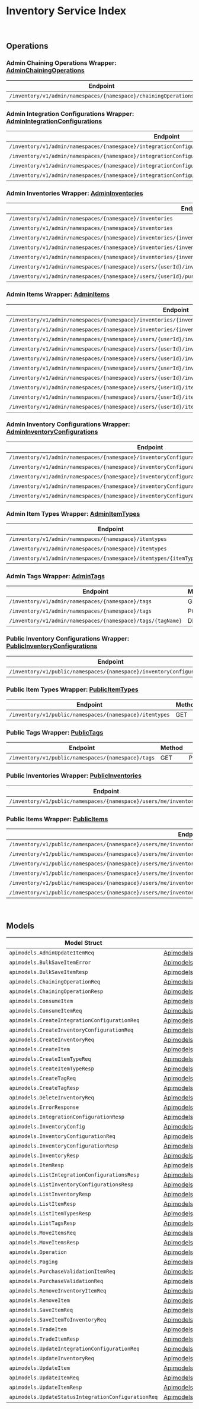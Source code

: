 # Inventory Service Index

&nbsp;

## Operations

### Admin Chaining Operations Wrapper:  [AdminChainingOperations](../../services-api/pkg/service/inventory/adminChainingOperations.go)
| Endpoint | Method | ID | Class | Wrapper | Example |
|---|---|---|---|---|---|
| `/inventory/v1/admin/namespaces/{namespace}/chainingOperations` | POST | AdminCreateChainingOperationsShort | [AdminCreateChainingOperationsShort](../../inventory-sdk/pkg/inventoryclient/admin_chaining_operations/admin_chaining_operations_client.go) | [AdminCreateChainingOperationsShort](../../services-api/pkg/service/inventory/adminChainingOperations.go) | [AdminCreateChainingOperationsShort](../../samples/cli/cmd/inventory/adminChainingOperations/adminCreateChainingOperations.go) |

### Admin Integration Configurations Wrapper:  [AdminIntegrationConfigurations](../../services-api/pkg/service/inventory/adminIntegrationConfigurations.go)
| Endpoint | Method | ID | Class | Wrapper | Example |
|---|---|---|---|---|---|
| `/inventory/v1/admin/namespaces/{namespace}/integrationConfigurations` | GET | AdminListIntegrationConfigurationsShort | [AdminListIntegrationConfigurationsShort](../../inventory-sdk/pkg/inventoryclient/admin_integration_configurations/admin_integration_configurations_client.go) | [AdminListIntegrationConfigurationsShort](../../services-api/pkg/service/inventory/adminIntegrationConfigurations.go) | [AdminListIntegrationConfigurationsShort](../../samples/cli/cmd/inventory/adminIntegrationConfigurations/adminListIntegrationConfigurations.go) |
| `/inventory/v1/admin/namespaces/{namespace}/integrationConfigurations` | POST | AdminCreateIntegrationConfigurationShort | [AdminCreateIntegrationConfigurationShort](../../inventory-sdk/pkg/inventoryclient/admin_integration_configurations/admin_integration_configurations_client.go) | [AdminCreateIntegrationConfigurationShort](../../services-api/pkg/service/inventory/adminIntegrationConfigurations.go) | [AdminCreateIntegrationConfigurationShort](../../samples/cli/cmd/inventory/adminIntegrationConfigurations/adminCreateIntegrationConfiguration.go) |
| `/inventory/v1/admin/namespaces/{namespace}/integrationConfigurations/{integrationConfigurationId}` | PUT | AdminUpdateIntegrationConfigurationShort | [AdminUpdateIntegrationConfigurationShort](../../inventory-sdk/pkg/inventoryclient/admin_integration_configurations/admin_integration_configurations_client.go) | [AdminUpdateIntegrationConfigurationShort](../../services-api/pkg/service/inventory/adminIntegrationConfigurations.go) | [AdminUpdateIntegrationConfigurationShort](../../samples/cli/cmd/inventory/adminIntegrationConfigurations/adminUpdateIntegrationConfiguration.go) |
| `/inventory/v1/admin/namespaces/{namespace}/integrationConfigurations/{integrationConfigurationId}/status` | PUT | AdminUpdateStatusIntegrationConfigurationShort | [AdminUpdateStatusIntegrationConfigurationShort](../../inventory-sdk/pkg/inventoryclient/admin_integration_configurations/admin_integration_configurations_client.go) | [AdminUpdateStatusIntegrationConfigurationShort](../../services-api/pkg/service/inventory/adminIntegrationConfigurations.go) | [AdminUpdateStatusIntegrationConfigurationShort](../../samples/cli/cmd/inventory/adminIntegrationConfigurations/adminUpdateStatusIntegrationConfiguration.go) |

### Admin Inventories Wrapper:  [AdminInventories](../../services-api/pkg/service/inventory/adminInventories.go)
| Endpoint | Method | ID | Class | Wrapper | Example |
|---|---|---|---|---|---|
| `/inventory/v1/admin/namespaces/{namespace}/inventories` | GET | AdminListInventoriesShort | [AdminListInventoriesShort](../../inventory-sdk/pkg/inventoryclient/admin_inventories/admin_inventories_client.go) | [AdminListInventoriesShort](../../services-api/pkg/service/inventory/adminInventories.go) | [AdminListInventoriesShort](../../samples/cli/cmd/inventory/adminInventories/adminListInventories.go) |
| `/inventory/v1/admin/namespaces/{namespace}/inventories` | POST | AdminCreateInventoryShort | [AdminCreateInventoryShort](../../inventory-sdk/pkg/inventoryclient/admin_inventories/admin_inventories_client.go) | [AdminCreateInventoryShort](../../services-api/pkg/service/inventory/adminInventories.go) | [AdminCreateInventoryShort](../../samples/cli/cmd/inventory/adminInventories/adminCreateInventory.go) |
| `/inventory/v1/admin/namespaces/{namespace}/inventories/{inventoryId}` | GET | AdminGetInventoryShort | [AdminGetInventoryShort](../../inventory-sdk/pkg/inventoryclient/admin_inventories/admin_inventories_client.go) | [AdminGetInventoryShort](../../services-api/pkg/service/inventory/adminInventories.go) | [AdminGetInventoryShort](../../samples/cli/cmd/inventory/adminInventories/adminGetInventory.go) |
| `/inventory/v1/admin/namespaces/{namespace}/inventories/{inventoryId}` | PUT | AdminUpdateInventoryShort | [AdminUpdateInventoryShort](../../inventory-sdk/pkg/inventoryclient/admin_inventories/admin_inventories_client.go) | [AdminUpdateInventoryShort](../../services-api/pkg/service/inventory/adminInventories.go) | [AdminUpdateInventoryShort](../../samples/cli/cmd/inventory/adminInventories/adminUpdateInventory.go) |
| `/inventory/v1/admin/namespaces/{namespace}/inventories/{inventoryId}` | DELETE | DeleteInventoryShort | [DeleteInventoryShort](../../inventory-sdk/pkg/inventoryclient/admin_inventories/admin_inventories_client.go) | [DeleteInventoryShort](../../services-api/pkg/service/inventory/adminInventories.go) | [DeleteInventoryShort](../../samples/cli/cmd/inventory/adminInventories/deleteInventory.go) |
| `/inventory/v1/admin/namespaces/{namespace}/users/{userId}/inventoryConfigurations/{inventoryConfigurationCode}/inventories` | PUT | AdminUpdateUserInventoriesByInventoryCodeShort | [AdminUpdateUserInventoriesByInventoryCodeShort](../../inventory-sdk/pkg/inventoryclient/admin_inventories/admin_inventories_client.go) | [AdminUpdateUserInventoriesByInventoryCodeShort](../../services-api/pkg/service/inventory/adminInventories.go) | [AdminUpdateUserInventoriesByInventoryCodeShort](../../samples/cli/cmd/inventory/adminInventories/adminUpdateUserInventoriesByInventoryCode.go) |
| `/inventory/v1/admin/namespaces/{namespace}/users/{userId}/purchaseable` | POST | AdminPurchasableShort | [AdminPurchasableShort](../../inventory-sdk/pkg/inventoryclient/admin_inventories/admin_inventories_client.go) | [AdminPurchasableShort](../../services-api/pkg/service/inventory/adminInventories.go) | [AdminPurchasableShort](../../samples/cli/cmd/inventory/adminInventories/adminPurchasable.go) |

### Admin Items Wrapper:  [AdminItems](../../services-api/pkg/service/inventory/adminItems.go)
| Endpoint | Method | ID | Class | Wrapper | Example |
|---|---|---|---|---|---|
| `/inventory/v1/admin/namespaces/{namespace}/inventories/{inventoryId}/items` | GET | AdminListItemsShort | [AdminListItemsShort](../../inventory-sdk/pkg/inventoryclient/admin_items/admin_items_client.go) | [AdminListItemsShort](../../services-api/pkg/service/inventory/adminItems.go) | [AdminListItemsShort](../../samples/cli/cmd/inventory/adminItems/adminListItems.go) |
| `/inventory/v1/admin/namespaces/{namespace}/inventories/{inventoryId}/slots/{slotId}/sourceItems/{sourceItemId}` | GET | AdminGetInventoryItemShort | [AdminGetInventoryItemShort](../../inventory-sdk/pkg/inventoryclient/admin_items/admin_items_client.go) | [AdminGetInventoryItemShort](../../services-api/pkg/service/inventory/adminItems.go) | [AdminGetInventoryItemShort](../../samples/cli/cmd/inventory/adminItems/adminGetInventoryItem.go) |
| `/inventory/v1/admin/namespaces/{namespace}/users/{userId}/inventories/{inventoryId}/consume` | POST | AdminConsumeUserItemShort | [AdminConsumeUserItemShort](../../inventory-sdk/pkg/inventoryclient/admin_items/admin_items_client.go) | [AdminConsumeUserItemShort](../../services-api/pkg/service/inventory/adminItems.go) | [AdminConsumeUserItemShort](../../samples/cli/cmd/inventory/adminItems/adminConsumeUserItem.go) |
| `/inventory/v1/admin/namespaces/{namespace}/users/{userId}/inventories/{inventoryId}/items` | PUT | AdminBulkUpdateMyItemsShort | [AdminBulkUpdateMyItemsShort](../../inventory-sdk/pkg/inventoryclient/admin_items/admin_items_client.go) | [AdminBulkUpdateMyItemsShort](../../services-api/pkg/service/inventory/adminItems.go) | [AdminBulkUpdateMyItemsShort](../../samples/cli/cmd/inventory/adminItems/adminBulkUpdateMyItems.go) |
| `/inventory/v1/admin/namespaces/{namespace}/users/{userId}/inventories/{inventoryId}/items` | POST | AdminSaveItemToInventoryShort | [AdminSaveItemToInventoryShort](../../inventory-sdk/pkg/inventoryclient/admin_items/admin_items_client.go) | [AdminSaveItemToInventoryShort](../../services-api/pkg/service/inventory/adminItems.go) | [AdminSaveItemToInventoryShort](../../samples/cli/cmd/inventory/adminItems/adminSaveItemToInventory.go) |
| `/inventory/v1/admin/namespaces/{namespace}/users/{userId}/inventories/{inventoryId}/items` | DELETE | AdminBulkRemoveItemsShort | [AdminBulkRemoveItemsShort](../../inventory-sdk/pkg/inventoryclient/admin_items/admin_items_client.go) | [AdminBulkRemoveItemsShort](../../services-api/pkg/service/inventory/adminItems.go) | [AdminBulkRemoveItemsShort](../../samples/cli/cmd/inventory/adminItems/adminBulkRemoveItems.go) |
| `/inventory/v1/admin/namespaces/{namespace}/users/{userId}/inventories/{inventoryId}/items/bulk` | POST | AdminBulkSaveItemToInventoryShort | [AdminBulkSaveItemToInventoryShort](../../inventory-sdk/pkg/inventoryclient/admin_items/admin_items_client.go) | [AdminBulkSaveItemToInventoryShort](../../services-api/pkg/service/inventory/adminItems.go) | [AdminBulkSaveItemToInventoryShort](../../samples/cli/cmd/inventory/adminItems/adminBulkSaveItemToInventory.go) |
| `/inventory/v1/admin/namespaces/{namespace}/users/{userId}/items` | POST | AdminSaveItemShort | [AdminSaveItemShort](../../inventory-sdk/pkg/inventoryclient/admin_items/admin_items_client.go) | [AdminSaveItemShort](../../services-api/pkg/service/inventory/adminItems.go) | [AdminSaveItemShort](../../samples/cli/cmd/inventory/adminItems/adminSaveItem.go) |
| `/inventory/v1/admin/namespaces/{namespace}/users/{userId}/items/bulk` | POST | AdminBulkSaveItemShort | [AdminBulkSaveItemShort](../../inventory-sdk/pkg/inventoryclient/admin_items/admin_items_client.go) | [AdminBulkSaveItemShort](../../services-api/pkg/service/inventory/adminItems.go) | [AdminBulkSaveItemShort](../../samples/cli/cmd/inventory/adminItems/adminBulkSaveItem.go) |
| `/inventory/v1/admin/namespaces/{namespace}/users/{userId}/items/entitlements/sync` | PUT | AdminSyncUserEntitlementsShort | [AdminSyncUserEntitlementsShort](../../inventory-sdk/pkg/inventoryclient/admin_items/admin_items_client.go) | [AdminSyncUserEntitlementsShort](../../services-api/pkg/service/inventory/adminItems.go) | [AdminSyncUserEntitlementsShort](../../samples/cli/cmd/inventory/adminItems/adminSyncUserEntitlements.go) |

### Admin Inventory Configurations Wrapper:  [AdminInventoryConfigurations](../../services-api/pkg/service/inventory/adminInventoryConfigurations.go)
| Endpoint | Method | ID | Class | Wrapper | Example |
|---|---|---|---|---|---|
| `/inventory/v1/admin/namespaces/{namespace}/inventoryConfigurations` | GET | AdminListInventoryConfigurationsShort | [AdminListInventoryConfigurationsShort](../../inventory-sdk/pkg/inventoryclient/admin_inventory_configurations/admin_inventory_configurations_client.go) | [AdminListInventoryConfigurationsShort](../../services-api/pkg/service/inventory/adminInventoryConfigurations.go) | [AdminListInventoryConfigurationsShort](../../samples/cli/cmd/inventory/adminInventoryConfigurations/adminListInventoryConfigurations.go) |
| `/inventory/v1/admin/namespaces/{namespace}/inventoryConfigurations` | POST | AdminCreateInventoryConfigurationShort | [AdminCreateInventoryConfigurationShort](../../inventory-sdk/pkg/inventoryclient/admin_inventory_configurations/admin_inventory_configurations_client.go) | [AdminCreateInventoryConfigurationShort](../../services-api/pkg/service/inventory/adminInventoryConfigurations.go) | [AdminCreateInventoryConfigurationShort](../../samples/cli/cmd/inventory/adminInventoryConfigurations/adminCreateInventoryConfiguration.go) |
| `/inventory/v1/admin/namespaces/{namespace}/inventoryConfigurations/{inventoryConfigurationId}` | GET | AdminGetInventoryConfigurationShort | [AdminGetInventoryConfigurationShort](../../inventory-sdk/pkg/inventoryclient/admin_inventory_configurations/admin_inventory_configurations_client.go) | [AdminGetInventoryConfigurationShort](../../services-api/pkg/service/inventory/adminInventoryConfigurations.go) | [AdminGetInventoryConfigurationShort](../../samples/cli/cmd/inventory/adminInventoryConfigurations/adminGetInventoryConfiguration.go) |
| `/inventory/v1/admin/namespaces/{namespace}/inventoryConfigurations/{inventoryConfigurationId}` | PUT | AdminUpdateInventoryConfigurationShort | [AdminUpdateInventoryConfigurationShort](../../inventory-sdk/pkg/inventoryclient/admin_inventory_configurations/admin_inventory_configurations_client.go) | [AdminUpdateInventoryConfigurationShort](../../services-api/pkg/service/inventory/adminInventoryConfigurations.go) | [AdminUpdateInventoryConfigurationShort](../../samples/cli/cmd/inventory/adminInventoryConfigurations/adminUpdateInventoryConfiguration.go) |
| `/inventory/v1/admin/namespaces/{namespace}/inventoryConfigurations/{inventoryConfigurationId}` | DELETE | AdminDeleteInventoryConfigurationShort | [AdminDeleteInventoryConfigurationShort](../../inventory-sdk/pkg/inventoryclient/admin_inventory_configurations/admin_inventory_configurations_client.go) | [AdminDeleteInventoryConfigurationShort](../../services-api/pkg/service/inventory/adminInventoryConfigurations.go) | [AdminDeleteInventoryConfigurationShort](../../samples/cli/cmd/inventory/adminInventoryConfigurations/adminDeleteInventoryConfiguration.go) |

### Admin Item Types Wrapper:  [AdminItemTypes](../../services-api/pkg/service/inventory/adminItemTypes.go)
| Endpoint | Method | ID | Class | Wrapper | Example |
|---|---|---|---|---|---|
| `/inventory/v1/admin/namespaces/{namespace}/itemtypes` | GET | AdminListItemTypesShort | [AdminListItemTypesShort](../../inventory-sdk/pkg/inventoryclient/admin_item_types/admin_item_types_client.go) | [AdminListItemTypesShort](../../services-api/pkg/service/inventory/adminItemTypes.go) | [AdminListItemTypesShort](../../samples/cli/cmd/inventory/adminItemTypes/adminListItemTypes.go) |
| `/inventory/v1/admin/namespaces/{namespace}/itemtypes` | POST | AdminCreateItemTypeShort | [AdminCreateItemTypeShort](../../inventory-sdk/pkg/inventoryclient/admin_item_types/admin_item_types_client.go) | [AdminCreateItemTypeShort](../../services-api/pkg/service/inventory/adminItemTypes.go) | [AdminCreateItemTypeShort](../../samples/cli/cmd/inventory/adminItemTypes/adminCreateItemType.go) |
| `/inventory/v1/admin/namespaces/{namespace}/itemtypes/{itemTypeName}` | DELETE | AdminDeleteItemTypeShort | [AdminDeleteItemTypeShort](../../inventory-sdk/pkg/inventoryclient/admin_item_types/admin_item_types_client.go) | [AdminDeleteItemTypeShort](../../services-api/pkg/service/inventory/adminItemTypes.go) | [AdminDeleteItemTypeShort](../../samples/cli/cmd/inventory/adminItemTypes/adminDeleteItemType.go) |

### Admin Tags Wrapper:  [AdminTags](../../services-api/pkg/service/inventory/adminTags.go)
| Endpoint | Method | ID | Class | Wrapper | Example |
|---|---|---|---|---|---|
| `/inventory/v1/admin/namespaces/{namespace}/tags` | GET | AdminListTagsShort | [AdminListTagsShort](../../inventory-sdk/pkg/inventoryclient/admin_tags/admin_tags_client.go) | [AdminListTagsShort](../../services-api/pkg/service/inventory/adminTags.go) | [AdminListTagsShort](../../samples/cli/cmd/inventory/adminTags/adminListTags.go) |
| `/inventory/v1/admin/namespaces/{namespace}/tags` | POST | AdminCreateTagShort | [AdminCreateTagShort](../../inventory-sdk/pkg/inventoryclient/admin_tags/admin_tags_client.go) | [AdminCreateTagShort](../../services-api/pkg/service/inventory/adminTags.go) | [AdminCreateTagShort](../../samples/cli/cmd/inventory/adminTags/adminCreateTag.go) |
| `/inventory/v1/admin/namespaces/{namespace}/tags/{tagName}` | DELETE | AdminDeleteTagShort | [AdminDeleteTagShort](../../inventory-sdk/pkg/inventoryclient/admin_tags/admin_tags_client.go) | [AdminDeleteTagShort](../../services-api/pkg/service/inventory/adminTags.go) | [AdminDeleteTagShort](../../samples/cli/cmd/inventory/adminTags/adminDeleteTag.go) |

### Public Inventory Configurations Wrapper:  [PublicInventoryConfigurations](../../services-api/pkg/service/inventory/publicInventoryConfigurations.go)
| Endpoint | Method | ID | Class | Wrapper | Example |
|---|---|---|---|---|---|
| `/inventory/v1/public/namespaces/{namespace}/inventoryConfigurations` | GET | PublicListInventoryConfigurationsShort | [PublicListInventoryConfigurationsShort](../../inventory-sdk/pkg/inventoryclient/public_inventory_configurations/public_inventory_configurations_client.go) | [PublicListInventoryConfigurationsShort](../../services-api/pkg/service/inventory/publicInventoryConfigurations.go) | [PublicListInventoryConfigurationsShort](../../samples/cli/cmd/inventory/publicInventoryConfigurations/publicListInventoryConfigurations.go) |

### Public Item Types Wrapper:  [PublicItemTypes](../../services-api/pkg/service/inventory/publicItemTypes.go)
| Endpoint | Method | ID | Class | Wrapper | Example |
|---|---|---|---|---|---|
| `/inventory/v1/public/namespaces/{namespace}/itemtypes` | GET | PublicListItemTypesShort | [PublicListItemTypesShort](../../inventory-sdk/pkg/inventoryclient/public_item_types/public_item_types_client.go) | [PublicListItemTypesShort](../../services-api/pkg/service/inventory/publicItemTypes.go) | [PublicListItemTypesShort](../../samples/cli/cmd/inventory/publicItemTypes/publicListItemTypes.go) |

### Public Tags Wrapper:  [PublicTags](../../services-api/pkg/service/inventory/publicTags.go)
| Endpoint | Method | ID | Class | Wrapper | Example |
|---|---|---|---|---|---|
| `/inventory/v1/public/namespaces/{namespace}/tags` | GET | PublicListTagsShort | [PublicListTagsShort](../../inventory-sdk/pkg/inventoryclient/public_tags/public_tags_client.go) | [PublicListTagsShort](../../services-api/pkg/service/inventory/publicTags.go) | [PublicListTagsShort](../../samples/cli/cmd/inventory/publicTags/publicListTags.go) |

### Public Inventories Wrapper:  [PublicInventories](../../services-api/pkg/service/inventory/publicInventories.go)
| Endpoint | Method | ID | Class | Wrapper | Example |
|---|---|---|---|---|---|
| `/inventory/v1/public/namespaces/{namespace}/users/me/inventories` | GET | PublicListInventoriesShort | [PublicListInventoriesShort](../../inventory-sdk/pkg/inventoryclient/public_inventories/public_inventories_client.go) | [PublicListInventoriesShort](../../services-api/pkg/service/inventory/publicInventories.go) | [PublicListInventoriesShort](../../samples/cli/cmd/inventory/publicInventories/publicListInventories.go) |

### Public Items Wrapper:  [PublicItems](../../services-api/pkg/service/inventory/publicItems.go)
| Endpoint | Method | ID | Class | Wrapper | Example |
|---|---|---|---|---|---|
| `/inventory/v1/public/namespaces/{namespace}/users/me/inventories/{inventoryId}/consume` | POST | PublicConsumeMyItemShort | [PublicConsumeMyItemShort](../../inventory-sdk/pkg/inventoryclient/public_items/public_items_client.go) | [PublicConsumeMyItemShort](../../services-api/pkg/service/inventory/publicItems.go) | [PublicConsumeMyItemShort](../../samples/cli/cmd/inventory/publicItems/publicConsumeMyItem.go) |
| `/inventory/v1/public/namespaces/{namespace}/users/me/inventories/{inventoryId}/items` | GET | PublicListItemsShort | [PublicListItemsShort](../../inventory-sdk/pkg/inventoryclient/public_items/public_items_client.go) | [PublicListItemsShort](../../services-api/pkg/service/inventory/publicItems.go) | [PublicListItemsShort](../../samples/cli/cmd/inventory/publicItems/publicListItems.go) |
| `/inventory/v1/public/namespaces/{namespace}/users/me/inventories/{inventoryId}/items` | PUT | PublicBulkUpdateMyItemsShort | [PublicBulkUpdateMyItemsShort](../../inventory-sdk/pkg/inventoryclient/public_items/public_items_client.go) | [PublicBulkUpdateMyItemsShort](../../services-api/pkg/service/inventory/publicItems.go) | [PublicBulkUpdateMyItemsShort](../../samples/cli/cmd/inventory/publicItems/publicBulkUpdateMyItems.go) |
| `/inventory/v1/public/namespaces/{namespace}/users/me/inventories/{inventoryId}/items` | DELETE | PublicBulkRemoveMyItemsShort | [PublicBulkRemoveMyItemsShort](../../inventory-sdk/pkg/inventoryclient/public_items/public_items_client.go) | [PublicBulkRemoveMyItemsShort](../../services-api/pkg/service/inventory/publicItems.go) | [PublicBulkRemoveMyItemsShort](../../samples/cli/cmd/inventory/publicItems/publicBulkRemoveMyItems.go) |
| `/inventory/v1/public/namespaces/{namespace}/users/me/inventories/{inventoryId}/items/movement` | POST | PublicMoveMyItemsShort | [PublicMoveMyItemsShort](../../inventory-sdk/pkg/inventoryclient/public_items/public_items_client.go) | [PublicMoveMyItemsShort](../../services-api/pkg/service/inventory/publicItems.go) | [PublicMoveMyItemsShort](../../samples/cli/cmd/inventory/publicItems/publicMoveMyItems.go) |
| `/inventory/v1/public/namespaces/{namespace}/users/me/inventories/{inventoryId}/slots/{slotId}/sourceItems/{sourceItemId}` | GET | PublicGetItemShort | [PublicGetItemShort](../../inventory-sdk/pkg/inventoryclient/public_items/public_items_client.go) | [PublicGetItemShort](../../services-api/pkg/service/inventory/publicItems.go) | [PublicGetItemShort](../../samples/cli/cmd/inventory/publicItems/publicGetItem.go) |


&nbsp;  

## Models

| Model Struct | Class |
|---|---|
| `apimodels.AdminUpdateItemReq` | [ApimodelsAdminUpdateItemReq ](../../inventory-sdk/pkg/inventoryclientmodels/apimodels_admin_update_item_req.go) |
| `apimodels.BulkSaveItemError` | [ApimodelsBulkSaveItemError ](../../inventory-sdk/pkg/inventoryclientmodels/apimodels_bulk_save_item_error.go) |
| `apimodels.BulkSaveItemResp` | [ApimodelsBulkSaveItemResp ](../../inventory-sdk/pkg/inventoryclientmodels/apimodels_bulk_save_item_resp.go) |
| `apimodels.ChainingOperationReq` | [ApimodelsChainingOperationReq ](../../inventory-sdk/pkg/inventoryclientmodels/apimodels_chaining_operation_req.go) |
| `apimodels.ChainingOperationResp` | [ApimodelsChainingOperationResp ](../../inventory-sdk/pkg/inventoryclientmodels/apimodels_chaining_operation_resp.go) |
| `apimodels.ConsumeItem` | [ApimodelsConsumeItem ](../../inventory-sdk/pkg/inventoryclientmodels/apimodels_consume_item.go) |
| `apimodels.ConsumeItemReq` | [ApimodelsConsumeItemReq ](../../inventory-sdk/pkg/inventoryclientmodels/apimodels_consume_item_req.go) |
| `apimodels.CreateIntegrationConfigurationReq` | [ApimodelsCreateIntegrationConfigurationReq ](../../inventory-sdk/pkg/inventoryclientmodels/apimodels_create_integration_configuration_req.go) |
| `apimodels.CreateInventoryConfigurationReq` | [ApimodelsCreateInventoryConfigurationReq ](../../inventory-sdk/pkg/inventoryclientmodels/apimodels_create_inventory_configuration_req.go) |
| `apimodels.CreateInventoryReq` | [ApimodelsCreateInventoryReq ](../../inventory-sdk/pkg/inventoryclientmodels/apimodels_create_inventory_req.go) |
| `apimodels.CreateItem` | [ApimodelsCreateItem ](../../inventory-sdk/pkg/inventoryclientmodels/apimodels_create_item.go) |
| `apimodels.CreateItemTypeReq` | [ApimodelsCreateItemTypeReq ](../../inventory-sdk/pkg/inventoryclientmodels/apimodels_create_item_type_req.go) |
| `apimodels.CreateItemTypeResp` | [ApimodelsCreateItemTypeResp ](../../inventory-sdk/pkg/inventoryclientmodels/apimodels_create_item_type_resp.go) |
| `apimodels.CreateTagReq` | [ApimodelsCreateTagReq ](../../inventory-sdk/pkg/inventoryclientmodels/apimodels_create_tag_req.go) |
| `apimodels.CreateTagResp` | [ApimodelsCreateTagResp ](../../inventory-sdk/pkg/inventoryclientmodels/apimodels_create_tag_resp.go) |
| `apimodels.DeleteInventoryReq` | [ApimodelsDeleteInventoryReq ](../../inventory-sdk/pkg/inventoryclientmodels/apimodels_delete_inventory_req.go) |
| `apimodels.ErrorResponse` | [ApimodelsErrorResponse ](../../inventory-sdk/pkg/inventoryclientmodels/apimodels_error_response.go) |
| `apimodels.IntegrationConfigurationResp` | [ApimodelsIntegrationConfigurationResp ](../../inventory-sdk/pkg/inventoryclientmodels/apimodels_integration_configuration_resp.go) |
| `apimodels.InventoryConfig` | [ApimodelsInventoryConfig ](../../inventory-sdk/pkg/inventoryclientmodels/apimodels_inventory_config.go) |
| `apimodels.InventoryConfigurationReq` | [ApimodelsInventoryConfigurationReq ](../../inventory-sdk/pkg/inventoryclientmodels/apimodels_inventory_configuration_req.go) |
| `apimodels.InventoryConfigurationResp` | [ApimodelsInventoryConfigurationResp ](../../inventory-sdk/pkg/inventoryclientmodels/apimodels_inventory_configuration_resp.go) |
| `apimodels.InventoryResp` | [ApimodelsInventoryResp ](../../inventory-sdk/pkg/inventoryclientmodels/apimodels_inventory_resp.go) |
| `apimodels.ItemResp` | [ApimodelsItemResp ](../../inventory-sdk/pkg/inventoryclientmodels/apimodels_item_resp.go) |
| `apimodels.ListIntegrationConfigurationsResp` | [ApimodelsListIntegrationConfigurationsResp ](../../inventory-sdk/pkg/inventoryclientmodels/apimodels_list_integration_configurations_resp.go) |
| `apimodels.ListInventoryConfigurationsResp` | [ApimodelsListInventoryConfigurationsResp ](../../inventory-sdk/pkg/inventoryclientmodels/apimodels_list_inventory_configurations_resp.go) |
| `apimodels.ListInventoryResp` | [ApimodelsListInventoryResp ](../../inventory-sdk/pkg/inventoryclientmodels/apimodels_list_inventory_resp.go) |
| `apimodels.ListItemResp` | [ApimodelsListItemResp ](../../inventory-sdk/pkg/inventoryclientmodels/apimodels_list_item_resp.go) |
| `apimodels.ListItemTypesResp` | [ApimodelsListItemTypesResp ](../../inventory-sdk/pkg/inventoryclientmodels/apimodels_list_item_types_resp.go) |
| `apimodels.ListTagsResp` | [ApimodelsListTagsResp ](../../inventory-sdk/pkg/inventoryclientmodels/apimodels_list_tags_resp.go) |
| `apimodels.MoveItemsReq` | [ApimodelsMoveItemsReq ](../../inventory-sdk/pkg/inventoryclientmodels/apimodels_move_items_req.go) |
| `apimodels.MoveItemsResp` | [ApimodelsMoveItemsResp ](../../inventory-sdk/pkg/inventoryclientmodels/apimodels_move_items_resp.go) |
| `apimodels.Operation` | [ApimodelsOperation ](../../inventory-sdk/pkg/inventoryclientmodels/apimodels_operation.go) |
| `apimodels.Paging` | [ApimodelsPaging ](../../inventory-sdk/pkg/inventoryclientmodels/apimodels_paging.go) |
| `apimodels.PurchaseValidationItemReq` | [ApimodelsPurchaseValidationItemReq ](../../inventory-sdk/pkg/inventoryclientmodels/apimodels_purchase_validation_item_req.go) |
| `apimodels.PurchaseValidationReq` | [ApimodelsPurchaseValidationReq ](../../inventory-sdk/pkg/inventoryclientmodels/apimodels_purchase_validation_req.go) |
| `apimodels.RemoveInventoryItemReq` | [ApimodelsRemoveInventoryItemReq ](../../inventory-sdk/pkg/inventoryclientmodels/apimodels_remove_inventory_item_req.go) |
| `apimodels.RemoveItem` | [ApimodelsRemoveItem ](../../inventory-sdk/pkg/inventoryclientmodels/apimodels_remove_item.go) |
| `apimodels.SaveItemReq` | [ApimodelsSaveItemReq ](../../inventory-sdk/pkg/inventoryclientmodels/apimodels_save_item_req.go) |
| `apimodels.SaveItemToInventoryReq` | [ApimodelsSaveItemToInventoryReq ](../../inventory-sdk/pkg/inventoryclientmodels/apimodels_save_item_to_inventory_req.go) |
| `apimodels.TradeItem` | [ApimodelsTradeItem ](../../inventory-sdk/pkg/inventoryclientmodels/apimodels_trade_item.go) |
| `apimodels.TradeItemResp` | [ApimodelsTradeItemResp ](../../inventory-sdk/pkg/inventoryclientmodels/apimodels_trade_item_resp.go) |
| `apimodels.UpdateIntegrationConfigurationReq` | [ApimodelsUpdateIntegrationConfigurationReq ](../../inventory-sdk/pkg/inventoryclientmodels/apimodels_update_integration_configuration_req.go) |
| `apimodels.UpdateInventoryReq` | [ApimodelsUpdateInventoryReq ](../../inventory-sdk/pkg/inventoryclientmodels/apimodels_update_inventory_req.go) |
| `apimodels.UpdateItem` | [ApimodelsUpdateItem ](../../inventory-sdk/pkg/inventoryclientmodels/apimodels_update_item.go) |
| `apimodels.UpdateItemReq` | [ApimodelsUpdateItemReq ](../../inventory-sdk/pkg/inventoryclientmodels/apimodels_update_item_req.go) |
| `apimodels.UpdateItemResp` | [ApimodelsUpdateItemResp ](../../inventory-sdk/pkg/inventoryclientmodels/apimodels_update_item_resp.go) |
| `apimodels.UpdateStatusIntegrationConfigurationReq` | [ApimodelsUpdateStatusIntegrationConfigurationReq ](../../inventory-sdk/pkg/inventoryclientmodels/apimodels_update_status_integration_configuration_req.go) |
